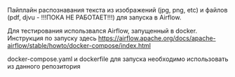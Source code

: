 Пайплайн распознавания текста из изображений (jpg, png, etc) и файлов (pdf, djvu - !!!ПОКА НЕ РАБОТАЕТ!!!) для запуска в Airflow.

Для тестирования использвался Airflow, запущенный в docker. Инструкция по запуску здесь https://airflow.apache.org/docs/apache-airflow/stable/howto/docker-compose/index.html

docker-compose.yaml и dockerfile для запуска необходимо использовать из данного репозитория
